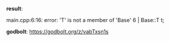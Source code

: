**result**:
 
main.cpp:6:16: error: 'T' is not a member of 'Base<int>'
    6 |     Base<int>::T t;
 
**godbolt**: https://godbolt.org/z/vabTxsn1s